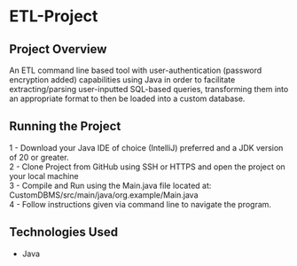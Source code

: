 # **ETL-Project**

## **Project Overview**
An ETL command line based tool with user-authentication (password encryption added) capabilities using Java in order to facilitate extracting/parsing user-inputted SQL-based queries, transforming them into an appropriate format to then be loaded into a custom database.

## **Running the Project**
1 - Download your Java IDE of choice (IntelliJ) preferred and a JDK version of 20 or greater. <br />
2 - Clone Project from GitHub using SSH or HTTPS and open the project on your local machine <br />
3 - Compile and Run using the Main.java file located at: CustomDBMS/src/main/java/org.example/Main.java <br />
4 - Follow instructions given via command line to navigate the program.


## **Technologies Used**
- Java 
